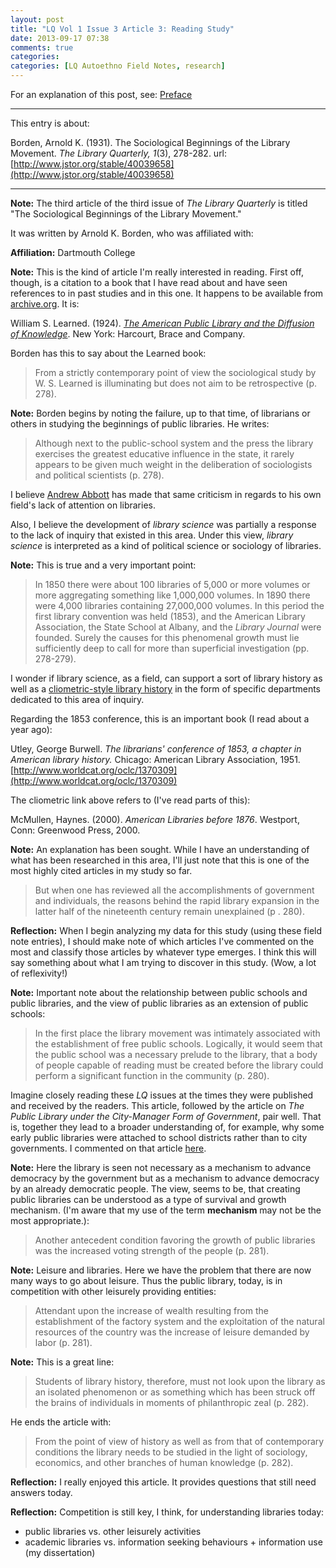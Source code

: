 ```yaml
---
layout: post
title: "LQ Vol 1 Issue 3 Article 3: Reading Study"
date: 2013-09-17 07:38
comments: true
categories: 
categories: [LQ Autoethno Field Notes, research]
---
```


For an explanation of this post, see:
[Preface](/blog/2013/08/14/lq-autoethnography-research-journal-preface/)

---

This entry is about:

Borden, Arnold K. (1931). The Sociological Beginnings of the
Library Movement. *The
Library Quarterly, 1*(3), 278-282.
url:[http://www.jstor.org/stable/40039658](http://www.jstor.org/stable/40039658)

---

**Note:** The third article of the third issue of *The Library
Quarterly* is titled "The Sociological Beginnings of the Library
Movement."

It was written by Arnold K. Borden, who was affiliated with:

**Affiliation:** Dartmouth College

**Note:** This is the kind of article I'm really interested in
reading. First off, though, is a citation to a book that I have
read about and have seen references to in past studies and in this
one. It happens to be available from
[archive.org](http://archive.org). It is:

William S. Learned. (1924). *[The American Public Library and the
Diffusion of
Knowledge](http://archive.org/details/americanpublicli007473mbp)*.
New York: Harcourt, Brace and Company.

Borden has this to say about the Learned book:

> From a strictly contemporary point of view the sociological
> study by W. S. Learned is illuminating but does not aim to be
> retrospective (p. 278).

**Note:** Borden begins by noting the failure, up to that time, of
librarians or others in studying the beginnings of public
libraries. He writes:

> Although next to the public-school system and the press the
> library exercises the greatest educative influence in the state,
> it rarely appears to be given much weight in the deliberation of
> sociologists and political scientists (p. 278).

I believe [Andrew Abbott](http://home.uchicago.edu/aabbott/) has
made that same criticism in regards to his own field's lack of
attention on libraries.

Also, I believe the development of *library science* was partially
a response to the lack of inquiry that existed in this area. Under
this view, *library science* is interpreted as a kind of political
science or sociology of libraries.

**Note:** This is true and a very important point:

> In 1850 there were about 100 libraries of 5,000 or more volumes
> or more aggregating something like 1,000,000 volumes. In 1890
> there were 4,000 libraries containing 27,000,000 volumes. In
> this period the first library convention was held (1853), and
> the American Library Association, the State School at Albany,
> and the *Library Journal* were founded. Surely the causes for
> this phenomenal growth must lie sufficiently deep to call for
> more than superficial investigation (pp. 278-279).

I wonder if library science, as a field, can support a sort of
library history as well as a [cliometric-style library
history](http://www.worldcat.org/oclc/525290504) in the form of
specific departments dedicated to this area of inquiry.

Regarding the 1853 conference, this is an important book (I read
about a year ago):

Utley, George Burwell. *The librarians' conference of 1853, a
chapter in American library history.* Chicago: American Library
Association, 1951. [http://www.worldcat.org/oclc/1370309](http://www.worldcat.org/oclc/1370309)

The cliometric link above refers to (I've read parts of this):

McMullen, Haynes. (2000). *American Libraries before 1876*.
Westport, Conn: Greenwood Press, 2000.

**Note:** An explanation has been sought. While I have an
understanding of what has been researched in this area, I'll just
note that this is one of the most highly cited articles in my
study so far.

> But when one has reviewed all the accomplishments of government
> and individuals, the reasons behind the rapid library expansion
> in the latter half of the nineteenth century remain unexplained
> (p . 280).

**Reflection:** When I begin analyzing my data for this study
(using these field note entries), I should make note of which
articles I've commented on the most and classify those articles by
whatever type emerges. I think this will say something about what
I am trying to discover in this study. (Wow, a lot of
reflexivity!)

**Note:** Important note about the relationship between public
schools and public libraries, and the view of public libraries as
an extension of public schools:

> In the first place the library movement was intimately
> associated with the establishment of free public schools.
> Logically, it would seem that the public school was a necessary
> prelude to the library, that a body of people capable of reading
> must be created before the library could perform a significant
> function in the community (p. 280).

Imagine closely reading these *LQ* issues at the times they were
published and received by the readers. This article, followed by
the article on *The Public Library under the City-Manager Form of
Government*, pair well. That is, together they lead to a broader
understanding of, for example, why some early public libraries
were attached to school districts rather than to city governments.
I commented on that article
[here](/blog/2013/08/28/lq-vol-1-issue-2-article-1-reading-study/).

**Note:** Here the library is seen not necessary as a mechanism to
advance democracy by the government but as a mechanism to advance
democracy by an already democratic people. The view, seems to be,
that creating public libraries can be understood as a type of
survival and growth mechanism. (I'm aware that my use of the term
**mechanism** may not be the most appropriate.):

> Another antecedent condition favoring the growth of public
> libraries was the increased voting strength of the people (p.
> 281).

**Note:** Leisure and libraries. Here we have the problem that
there are now many ways to go about leisure. Thus the public
library, today, is in competition with other leisurely providing
entities:

> Attendant upon the increase of wealth resulting from the
> establishment of the factory system and the exploitation of the
> natural resources of the country was the increase of leisure
> demanded by labor (p. 281).

**Note:** This is a great line:

> Students of library history, therefore, must not look upon the
> library as an isolated phenomenon or as something which has been
> struck off the brains of individuals in moments of philanthropic
> zeal (p. 282).

He ends the article with:

> From the point of view of history as well as from that of
> contemporary conditions the library needs to be studied in the
> light of sociology, economics, and other branches of human
> knowledge (p. 282).

**Reflection:** I really enjoyed this article. It provides
questions that still need answers today.

**Reflection:** Competition is still key, I think, for
understanding libraries today:

- public libraries vs. other leisurely activities
- academic libraries vs. information seeking behaviours +
  information use (my dissertation)
